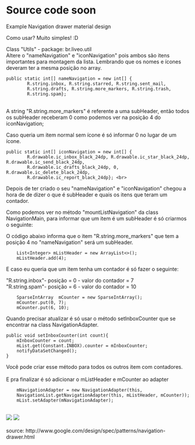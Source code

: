 Source code soon
===============================

Example Navigation drawer material design

Como usar? Muito simples! :D

Class "Utils" - package: br.liveo.util <br>
Altere o "nameNavigation" e "iconNavigation" pois ambos são itens importantes para montagem da lista. Lembrando que os nomes e ícones deveram ter a mesma posição no array. <br>

    public static int[] nameNavigation = new int[] {
            R.string.inbox, R.string.starred, R.string.sent_mail,
            R.string.drafts, R.string.more_markers, R.string.trash,
            R.string.spam}; 
<br>
A string "R.string.more_markers" é referente a uma subHeader, então todos os subHeader receberam 0 como podemos ver na posição 4 do iconNavigation; <br>

Caso queria um item normal sem ícone é só informar 0 no lugar de um ícone. <br>

	public static int[] iconNavigation = new int[] {
            R.drawable.ic_inbox_black_24dp, R.drawable.ic_star_black_24dp, R.drawable.ic_send_black_24dp,
            R.drawable.ic_drafts_black_24dp, 0, R.drawable.ic_delete_black_24dp, 
            R.drawable.ic_report_black_24dp}; <br>


Depois de ter criado o seu "nameNavigation" e "iconNavigation" chegou a hora de de dizer o que é subHeader e quais os itens que teram um contador.

Como podemos ver no método "mountListNavigation" da class NavigationMain, para informar que um item é um subHeader é só criarmos o seguinte: <br>

O código abaixo informa que o item "R.string.more_markers" que tem a posição 4 no "nameNavigation" será um subHeader. <br>

        List<Integer> mListHeader = new ArrayList<>();
        mListHeader.add(4); 

E caso eu queria que um item tenha um contador é só fazer o seguinte: <br>

"R.string.inbox"- posição = 0 - valor do contador = 7 <br>
"R.string.spam"- posição = 6 - valor do contador = 10

        SparseIntArray  mCounter = new SparseIntArray();
        mCounter.put(0, 7);
        mCounter.put(6, 10);
        
Quando precisar atualizar é só usar o método setInboxCounter que se encontrar na class NavigationAdapter. <br>

	public void setInboxCounter(int count){
		mInboxCounter = count;
		mList.get(Constant.INBOX).counter = mInboxCounter;
		notifyDataSetChanged();
	}

Você pode criar esse método para todos os outros item com contadores.<br>	
E pra finalizar é só adicionar o mListHeader e mCounter ao adapter <br>

        mNavigationAdapter = new NavigationAdapter(this, 
        NavigationList.getNavigationAdapter(this, mListHeader, mCounter));
        mList.setAdapter(mNavigationAdapter);

<br>
<img src="https://raw.githubusercontent.com/rudsonlive/NavigationDrawer-MaterialDesign/master/Screenshot/Screenshot_01.png"> 

<img src="https://raw.githubusercontent.com/rudsonlive/NavigationDrawer-MaterialDesign/master/Screenshot/Screenshot_02.png"> 

<br>
<br>
source: http://www.google.com/design/spec/patterns/navigation-drawer.html

